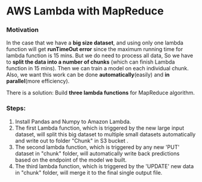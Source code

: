 # AWS Lambda with MapReduce

### Motivation
In the case that we have a **big size dataset**, and using only one lambda function will get **runTimeOut error** since the maximum running time for lambda function is 15 mins. But we do need to process all data, So we have to **split the data into a number of chunks** (which can finish Lambda function in 15 mins). Then we can train a model on each individual chunk. Also, we want this work can be done **automatically**(easily) and **in parallel**(more efficiency).

There is a solution: Build **three lambda functions** for MapReduce algorithm.
### Steps:
1. Install Pandas and Numpy to Amazon Lambda.
2. The first Lambda function, which is triggered by the new large input dataset, will split this big dataset to multiple small datasets automatically and write out to folder "Chunk" in S3 bucket .
3. The second lambda function, which is triggered by any new 'PUT' dataset in "chunk" folder, will automatically write back predictions based on the endpoint of the model we built.
4. The third lambda function, which is triggered by the 'UPDATE' new data in "chunk" folder, will merge it to the final single output file.



